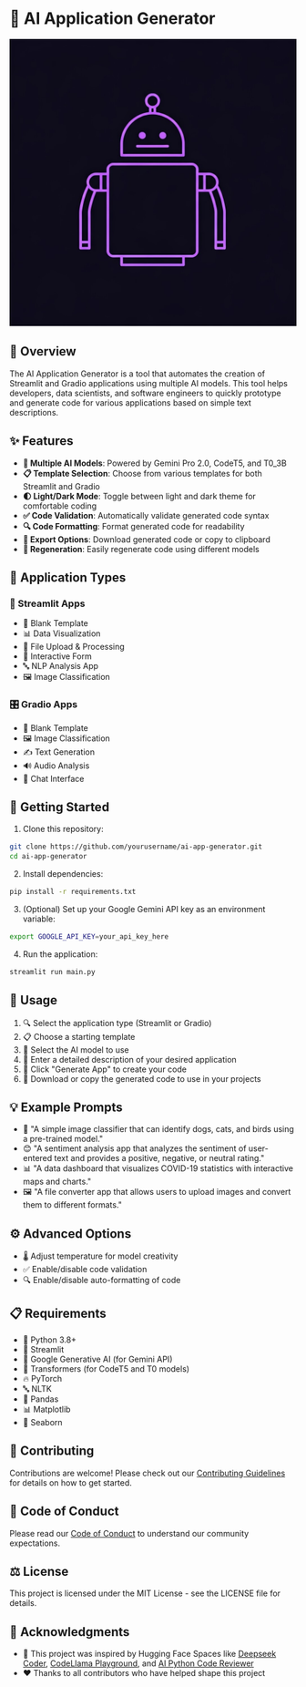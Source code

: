 # 🤖 AI Application Generator

![AI Application Generator](generated-icon.png)

## 🌟 Overview

The AI Application Generator is a tool that automates the creation of Streamlit and Gradio applications using multiple AI models. This tool helps developers, data scientists, and software engineers to quickly prototype and generate code for various applications based on simple text descriptions.

## ✨ Features

- **🧠 Multiple AI Models**: Powered by Gemini Pro 2.0, CodeT5, and T0_3B
- **📋 Template Selection**: Choose from various templates for both Streamlit and Gradio
- **🌓 Light/Dark Mode**: Toggle between light and dark theme for comfortable coding
- **✅ Code Validation**: Automatically validate generated code syntax
- **🔍 Code Formatting**: Format generated code for readability
- **💾 Export Options**: Download generated code or copy to clipboard
- **🔄 Regeneration**: Easily regenerate code using different models

## 📱 Application Types

### 🌊 Streamlit Apps
- 📄 Blank Template
- 📊 Data Visualization
- 📁 File Upload & Processing
- 📝 Interactive Form
- 🔤 NLP Analysis App
- 🖼️ Image Classification

### 🎛️ Gradio Apps
- 📄 Blank Template
- 🖼️ Image Classification
- ✍️ Text Generation
- 🔊 Audio Analysis
- 💬 Chat Interface

## 🚀 Getting Started

1. Clone this repository:
```bash
git clone https://github.com/yourusername/ai-app-generator.git
cd ai-app-generator
```

2. Install dependencies:
```bash
pip install -r requirements.txt
```

3. (Optional) Set up your Google Gemini API key as an environment variable:
```bash
export GOOGLE_API_KEY=your_api_key_here
```

4. Run the application:
```bash
streamlit run main.py
```

## 📝 Usage

1. 🔍 Select the application type (Streamlit or Gradio)
2. 📋 Choose a starting template
3. 🧠 Select the AI model to use
4. 📝 Enter a detailed description of your desired application
5. 🔨 Click "Generate App" to create your code
6. 💾 Download or copy the generated code to use in your projects

## 💡 Example Prompts

- 🐾 "A simple image classifier that can identify dogs, cats, and birds using a pre-trained model."
- 😊 "A sentiment analysis app that analyzes the sentiment of user-entered text and provides a positive, negative, or neutral rating."
- 📊 "A data dashboard that visualizes COVID-19 statistics with interactive maps and charts."
- 🖼️ "A file converter app that allows users to upload images and convert them to different formats."

## ⚙️ Advanced Options

- 🌡️ Adjust temperature for model creativity
- ✅ Enable/disable code validation
- 🔍 Enable/disable auto-formatting of code

## 📋 Requirements

- 🐍 Python 3.8+
- 🌊 Streamlit
- 🧠 Google Generative AI (for Gemini API)
- 🔄 Transformers (for CodeT5 and T0 models)
- 🔥 PyTorch
- 🔤 NLTK
- 🐼 Pandas
- 📊 Matplotlib
- 🌊 Seaborn

## 👥 Contributing

Contributions are welcome! Please check out our [Contributing Guidelines](CONTRIBUTING.md) for details on how to get started.

## 📜 Code of Conduct

Please read our [Code of Conduct](CODE_OF_CONDUCT.md) to understand our community expectations.

## ⚖️ License

This project is licensed under the MIT License - see the LICENSE file for details.

## 🙏 Acknowledgments

- 💫 This project was inspired by Hugging Face Spaces like [Deepseek Coder](https://huggingface.co/spaces/deepseek-ai/deepseek-coder-33b-instruct), [CodeLlama Playground](https://huggingface.co/spaces/codellama/codellama-playground), and [AI Python Code Reviewer](https://huggingface.co/spaces/whackthejacker/ai-python-code-reviewer)
- ❤️ Thanks to all contributors who have helped shape this project